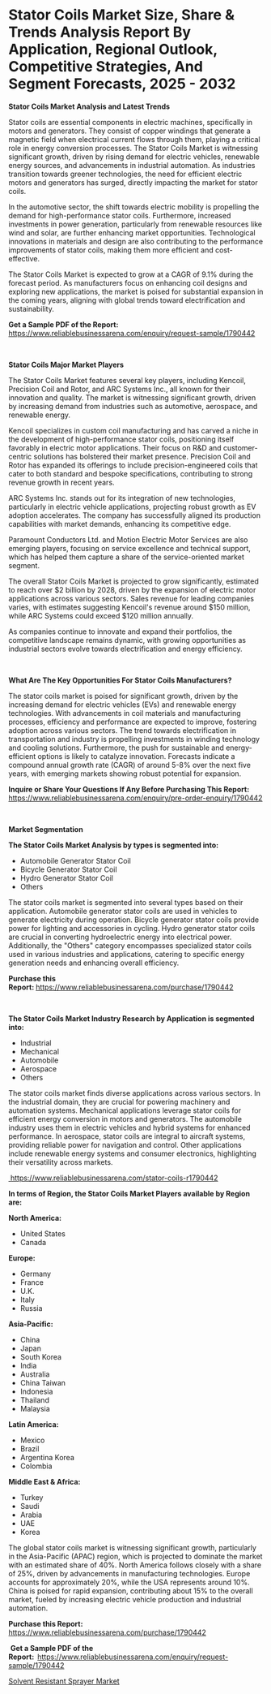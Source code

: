 <p><h1>Stator Coils Market Size, Share & Trends Analysis Report By Application, Regional Outlook, Competitive Strategies, And Segment Forecasts, 2025 - 2032</h1></p><p><strong>Stator Coils Market Analysis and Latest Trends</strong></p>
<p><p>Stator coils are essential components in electric machines, specifically in motors and generators. They consist of copper windings that generate a magnetic field when electrical current flows through them, playing a critical role in energy conversion processes. The Stator Coils Market is witnessing significant growth, driven by rising demand for electric vehicles, renewable energy sources, and advancements in industrial automation. As industries transition towards greener technologies, the need for efficient electric motors and generators has surged, directly impacting the market for stator coils.</p><p>In the automotive sector, the shift towards electric mobility is propelling the demand for high-performance stator coils. Furthermore, increased investments in power generation, particularly from renewable resources like wind and solar, are further enhancing market opportunities. Technological innovations in materials and design are also contributing to the performance improvements of stator coils, making them more efficient and cost-effective.</p><p>The Stator Coils Market is expected to grow at a CAGR of 9.1% during the forecast period. As manufacturers focus on enhancing coil designs and exploring new applications, the market is poised for substantial expansion in the coming years, aligning with global trends toward electrification and sustainability.</p></p>
<p><strong>Get a Sample PDF of the Report:&nbsp;</strong> <a href="https://www.reliablebusinessarena.com/enquiry/request-sample/1790442?utm_campaign=2469&utm_medium=2&utm_source=Github&utm_content=ia&utm_term=19022025&utm_id=stator-coils">https://www.reliablebusinessarena.com/enquiry/request-sample/1790442</a></p>
<p>&nbsp;</p>
<p><strong>Stator Coils Major Market Players</strong></p>
<p><p>The Stator Coils Market features several key players, including Kencoil, Precision Coil and Rotor, and ARC Systems Inc., all known for their innovation and quality. The market is witnessing significant growth, driven by increasing demand from industries such as automotive, aerospace, and renewable energy.</p><p>Kencoil specializes in custom coil manufacturing and has carved a niche in the development of high-performance stator coils, positioning itself favorably in electric motor applications. Their focus on R&D and customer-centric solutions has bolstered their market presence. Precision Coil and Rotor has expanded its offerings to include precision-engineered coils that cater to both standard and bespoke specifications, contributing to strong revenue growth in recent years.</p><p>ARC Systems Inc. stands out for its integration of new technologies, particularly in electric vehicle applications, projecting robust growth as EV adoption accelerates. The company has successfully aligned its production capabilities with market demands, enhancing its competitive edge.</p><p>Paramount Conductors Ltd. and Motion Electric Motor Services are also emerging players, focusing on service excellence and technical support, which has helped them capture a share of the service-oriented market segment.</p><p>The overall Stator Coils Market is projected to grow significantly, estimated to reach over $2 billion by 2028, driven by the expansion of electric motor applications across various sectors. Sales revenue for leading companies varies, with estimates suggesting Kencoil's revenue around $150 million, while ARC Systems could exceed $120 million annually.</p><p>As companies continue to innovate and expand their portfolios, the competitive landscape remains dynamic, with growing opportunities as industrial sectors evolve towards electrification and energy efficiency.</p></p>
<p>&nbsp;</p>
<p><strong>What Are The Key Opportunities For Stator Coils Manufacturers?</strong></p>
<p><p>The stator coils market is poised for significant growth, driven by the increasing demand for electric vehicles (EVs) and renewable energy technologies. With advancements in coil materials and manufacturing processes, efficiency and performance are expected to improve, fostering adoption across various sectors. The trend towards electrification in transportation and industry is propelling investments in winding technology and cooling solutions. Furthermore, the push for sustainable and energy-efficient options is likely to catalyze innovation. Forecasts indicate a compound annual growth rate (CAGR) of around 5-8% over the next five years, with emerging markets showing robust potential for expansion.</p></p>
<p><strong>Inquire or Share Your Questions If Any Before Purchasing This Report:</strong> <a href="https://www.reliablebusinessarena.com/enquiry/pre-order-enquiry/1790442?utm_campaign=2469&utm_medium=2&utm_source=Github&utm_content=ia&utm_term=19022025&utm_id=stator-coils">https://www.reliablebusinessarena.com/enquiry/pre-order-enquiry/1790442</a></p>
<p>&nbsp;</p>
<p><strong>Market Segmentation</strong></p>
<p><strong>The Stator Coils Market Analysis by types is segmented into:</strong></p>
<p><ul><li>Automobile Generator Stator Coil</li><li>Bicycle Generator Stator Coil</li><li>Hydro Generator Stator Coil</li><li>Others</li></ul></p>
<p><p>The stator coils market is segmented into several types based on their application. Automobile generator stator coils are used in vehicles to generate electricity during operation. Bicycle generator stator coils provide power for lighting and accessories in cycling. Hydro generator stator coils are crucial in converting hydroelectric energy into electrical power. Additionally, the "Others" category encompasses specialized stator coils used in various industries and applications, catering to specific energy generation needs and enhancing overall efficiency.</p></p>
<p><strong>Purchase this Report:&nbsp;</strong><a href="https://www.reliablebusinessarena.com/purchase/1790442?utm_campaign=2469&utm_medium=2&utm_source=Github&utm_content=ia&utm_term=19022025&utm_id=stator-coils">https://www.reliablebusinessarena.com/purchase/1790442</a></p>
<p>&nbsp;</p>
<p><strong>The Stator Coils Market Industry Research by Application is segmented into:</strong></p>
<p><ul><li>Industrial</li><li>Mechanical</li><li>Automobile</li><li>Aerospace</li><li>Others</li></ul></p>
<p><p>The stator coils market finds diverse applications across various sectors. In the industrial domain, they are crucial for powering machinery and automation systems. Mechanical applications leverage stator coils for efficient energy conversion in motors and generators. The automobile industry uses them in electric vehicles and hybrid systems for enhanced performance. In aerospace, stator coils are integral to aircraft systems, providing reliable power for navigation and control. Other applications include renewable energy systems and consumer electronics, highlighting their versatility across markets.</p></p>
<p><a href="https://www.reliablebusinessarena.com/stator-coils-r1790442?utm_campaign=2469&utm_medium=2&utm_source=Github&utm_content=ia&utm_term=19022025&utm_id=stator-coils">&nbsp;https://www.reliablebusinessarena.com/stator-coils-r1790442</a></p>
<p><strong>In terms of Region, the Stator Coils Market Players available by Region are:</strong></p>
<p>
    <p> <strong> North America: </strong>
        <ul>
            <li>United States</li>
            <li>Canada</li>
        </ul>
        </p> 
    <p> <strong> Europe: </strong>
        <ul>
            <li>Germany</li>
            <li>France</li>
            <li>U.K.</li>
            <li>Italy</li>
            <li>Russia</li>
        </ul>
        </p> 
    <p> <strong> Asia-Pacific: </strong>
        <ul>
            <li>China</li>
            <li>Japan</li>
            <li>South Korea</li>
            <li>India</li>
            <li>Australia</li>
            <li>China Taiwan</li>
            <li>Indonesia</li>
            <li>Thailand</li>
            <li>Malaysia</li>
        </ul>
        </p> 
    <p> <strong> Latin America: </strong>
        <ul>
            <li>Mexico</li>
            <li>Brazil</li>
            <li>Argentina Korea</li>
            <li>Colombia</li>
        </ul>
        </p> 
    <p> <strong> Middle East & Africa: </strong>
        <ul>
            <li>Turkey</li>
            <li>Saudi</li>
            <li>Arabia</li>
            <li>UAE</li>
            <li>Korea</li>
        </ul>
    </p>
    </p>
<p><p>The global stator coils market is witnessing significant growth, particularly in the Asia-Pacific (APAC) region, which is projected to dominate the market with an estimated share of 40%. North America follows closely with a share of 25%, driven by advancements in manufacturing technologies. Europe accounts for approximately 20%, while the USA represents around 10%. China is poised for rapid expansion, contributing about 15% to the overall market, fueled by increasing electric vehicle production and industrial automation.</p></p>
<p><strong>Purchase this Report: </strong><a href="https://www.reliablebusinessarena.com/purchase/1790442?utm_campaign=2469&utm_medium=2&utm_source=Github&utm_content=ia&utm_term=19022025&utm_id=stator-coils">https://www.reliablebusinessarena.com/purchase/1790442</a></p>
<p>&nbsp;<strong>Get a Sample PDF of the Report:&nbsp;&nbsp;</strong><a href="https://www.reliablebusinessarena.com/enquiry/request-sample/1790442?utm_campaign=2469&utm_medium=2&utm_source=Github&utm_content=ia&utm_term=19022025&utm_id=stator-coils">https://www.reliablebusinessarena.com/enquiry/request-sample/1790442</a></p>
<p><strong></strong></p>
<p><p><a href="https://github.com/rabiumofer/Market-Research-Report-List-1/blob/main/solvent-resistant-sprayer-market.md?utm_campaign=2469&utm_medium=2&utm_source=Github&utm_content=ia&utm_term=19022025&utm_id=stator-coils">Solvent Resistant Sprayer Market</a></p></p>